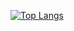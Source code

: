 [![Top Langs](https://github-readme-stats-git-masterrstaa-rickstaa.vercel.app/api/top-langs/?username=jesperfjellin&layout=compact&theme=radical)](https://github.com/jesperfjellin/github-readme-stats)
